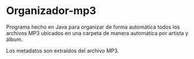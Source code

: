 # Organizador-mp3
Programa hecho en Java para organizar de forma automática todos los archivos MP3 ubicados en una carpeta de manera automática por artista y álbum.

Los metadatos son extraídos del archivo MP3.

